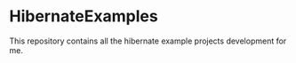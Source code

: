 # HibernateExamples
This repository contains all the hibernate example projects development for me.
